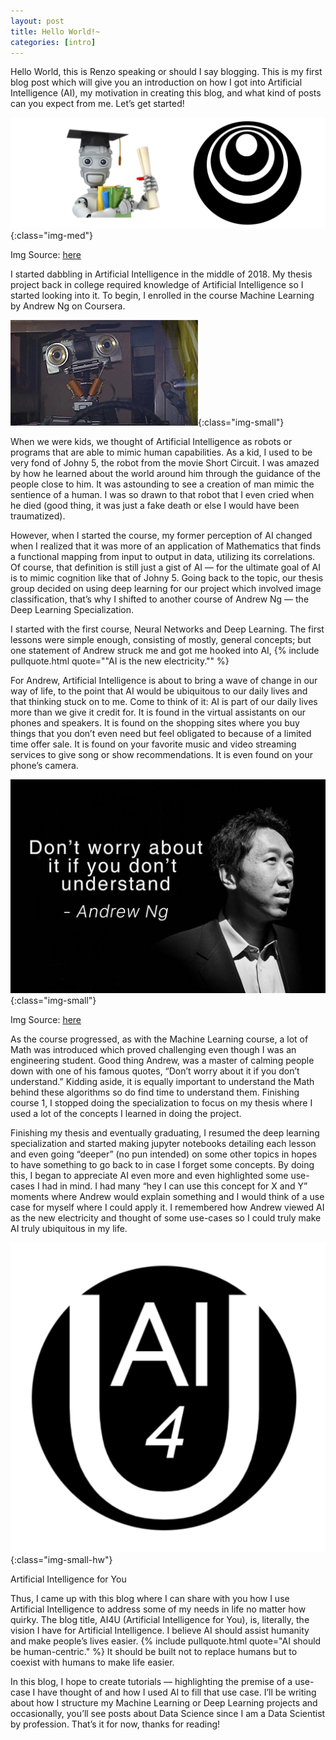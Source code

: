 ```yaml
---
layout: post
title: Hello World!~
categories: [intro]
---
```


Hello World, this is Renzo speaking or should I say blogging. This is my first blog post which will give you an introduction on how I got into Artificial Intelligence (AI),  my motivation in creating this blog, and what kind of posts can you expect from me. Let’s get started!

![Machine Learning](/images/post-1.png){:class="img-med"}
<p class="img-credits"> Img Source: <a href="https://medium.com/@ionejunhong/review-of-andrew-ngs-machine-learning-and-deep-learning-specialization-courses-on-coursera-4f9dc92437e4"> here</a></p>

I started dabbling in Artificial Intelligence in the middle of 2018. My thesis project back in college required knowledge of Artificial Intelligence so I started looking into it. To begin, I enrolled in the course Machine Learning by Andrew Ng on Coursera.

![Johny 5](/images/post-2.gif){:class="img-small"}

When we were kids, we thought of Artificial Intelligence as robots or programs that are able to mimic human capabilities. As a kid, I used to be very fond of Johny 5, the robot from the movie Short Circuit. I was amazed by how he learned about the world around him through the guidance of the people close to him. It was astounding to see a creation of man mimic the sentience of a human. I was so drawn to that robot that I even cried when he died (good thing, it was just a fake death or else I would have been traumatized).

However, when I started the course, my former perception of AI changed when I realized that it was more of an application of Mathematics that finds a functional mapping from input to output in data, utilizing its correlations. Of course, that definition is still just a gist of AI — for the ultimate goal of AI is to mimic cognition like that of Johny 5. Going back to the topic, our thesis group decided on using deep learning for our project which involved image classification, that’s why I shifted to another course of Andrew Ng — the Deep Learning Specialization.

I started with the first course, Neural Networks and Deep Learning. The first lessons were simple enough, consisting of mostly, general concepts; but one statement of Andrew struck me and got me hooked into AI, {% include pullquote.html quote="&quot;AI is the new electricity.&quot;" %}

For Andrew, Artificial Intelligence is about to bring a wave of change in our way of life, to the point that AI would be ubiquitous to our daily lives and that thinking stuck on to me. Come to think of it: AI is part of our daily lives more than we give it credit for. It is found in the virtual assistants on our phones and speakers. It is found on the shopping sites where you buy things that you don’t even need but feel obligated to because of a limited time offer sale. It is found on your favorite music and video streaming services to give song or show recommendations. It is even found on your phone’s camera.

![Andrew Ng](/images/post-1.jpeg){:class="img-small"}
<p class="img-credits"> Img Source: <a href="https://medium.com/datadriveninvestor/thoughts-on-andrew-ngs-machine-learning-course-7724df76320f"> here</a></p>

As the course progressed, as with the Machine Learning course, a lot of Math was introduced which proved challenging even though I was an engineering student. Good thing Andrew, was a master of calming people down with one of his famous quotes, “Don’t worry about it if you don’t understand.” Kidding aside, it is equally important to understand the Math behind these algorithms so do find time to understand them. Finishing course 1, I stopped doing the specialization to focus on my thesis where I used a lot of the concepts I learned in doing the project.

Finishing my thesis and eventually graduating, I resumed the deep learning specialization and started making jupyter notebooks detailing each lesson and even going “deeper” (no pun intended) on some other topics in hopes to have something to go back to in case I forget some concepts. By doing this, I began to appreciate AI even more and even highlighted some use-cases I had in mind. I had many “hey I can use this concept for X and Y” moments where Andrew would explain something and I would think of a use case for myself where I could apply it. I remembered how Andrew viewed AI as the new electricity and thought of some use-cases so I could truly make AI truly ubiquitous in my life.

![AI4U](/images/logo.png){:class="img-small-hw"}
<p class="img-credits"> Artificial Intelligence for You </p>

Thus, I came up with this blog where I can share with you how I use Artificial Intelligence to address some of my needs in life no matter how quirky. The blog title, AI4U (Artificial Intelligence for You), is, literally, the vision I have for Artificial Intelligence. I believe AI should assist humanity and make people’s lives easier. {% include pullquote.html quote="AI should be human-centric." %} It should be built not to replace humans but to coexist with humans to make life easier.

In this blog, I hope to create tutorials — highlighting the premise of a use-case I have thought of and how I used AI to fill that use case. I’ll be writing about how I structure my Machine Learning or Deep Learning projects and occasionally, you’ll see posts about Data Science since I am a Data Scientist by profession. That’s it for now, thanks for reading!
